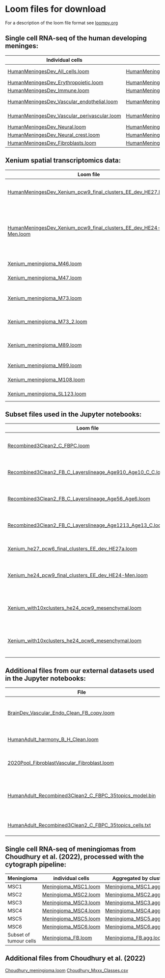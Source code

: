 # Loom files for download

For a description of the loom file format see [loompy.org](https://loompy.org)

## Single cell RNA-seq of the human developing meninges:

| Individual cells | Aggregated by cluster | Cell type |
| ---------------- | --------------------- | --------- |
| [HumanMeningesDev_All_cells.loom](https://storage.googleapis.com/linnarsson-lab-loom/meninges/HumanMeningesDev_All_cells.loom) | [HumanMeningesDev_All_cells.agg.loom](https://storage.googleapis.com/linnarsson-lab-loom/meninges/HumanMeningesDev_All_cells.agg.loom) | Complete dataset |
| [HumanMeningesDev_Erythropoietic.loom](https://storage.googleapis.com/linnarsson-lab-loom/meninges/HumanMeningesDev_Erythropoietic.loom) | [HumanMeningesDev_Erythropoietic.agg.loom](https://storage.googleapis.com/linnarsson-lab-loom/meninges/HumanMeningesDev_Erythropoietic.agg.loom) | Erythropoietic |
| [HumanMeningesDev_Immune.loom](https://storage.googleapis.com/linnarsson-lab-loom/meninges/HumanMeningesDev_Immune.loom) | [HumanMeningesDev_Immune.agg.loom](https://storage.googleapis.com/linnarsson-lab-loom/meninges/HumanMeningesDev_Immune.agg.loom) | Immune |
| [HumanMeningesDev_Vascular_endothelial.loom](https://storage.googleapis.com/linnarsson-lab-loom/meninges/HumanMeningesDev_Vascular_endothelial.loom) | [HumanMeningesDev_Vascular_endothelial.agg.loom](https://storage.googleapis.com/linnarsson-lab-loom/meninges/HumanMeningesDev_Vascular_endothelial.agg.loom) | Vascular endothelial |
| [HumanMeningesDev_Vascular_perivascular.loom](https://storage.googleapis.com/linnarsson-lab-loom/meninges/HumanMeningesDev_Vascular_perivascular.loom) |[HumanMeningesDev_Vascular_perivascular.agg.loom](https://storage.googleapis.com/linnarsson-lab-loom/meninges/HumanMeningesDev_Vascular_perivascular.agg.loom) | Vascular perivascular |
| [HumanMeningesDev_Neural.loom](https://storage.googleapis.com/linnarsson-lab-loom/meninges/HumanMeningesDev_Neural.loom) | [HumanMeningesDev_Neural.agg.loom](https://storage.googleapis.com/linnarsson-lab-loom/meninges/HumanMeningesDev_Neural.agg.loom) | Neural |
| [HumanMeningesDev_Neural_crest.loom](https://storage.googleapis.com/linnarsson-lab-loom/meninges/HumanMeningesDev_Neural_crest.loom) | [HumanMeningesDev_Neural_crest.agg.loom](https://storage.googleapis.com/linnarsson-lab-loom/meninges/HumanMeningesDev_Neural_crest.agg.loom) | Neural crest |
| [HumanMeningesDev_Fibroblasts.loom](https://storage.googleapis.com/linnarsson-lab-loom/meninges/HumanMeningesDev_Fibroblasts.loom) |[HumanMeningesDev_Fibroblasts.agg.loom](https://storage.googleapis.com/linnarsson-lab-loom/meninges/HumanMeningesDev_Fibroblasts.agg.loom) | Fibroblasts |

## Xenium spatial transcriptomics data:

| Loom file | Content |
| ------ | --------- |
| [HumanMeningesDev_Xenium_pcw9_final_clusters_EE_dev_HE27.loom](https://storage.googleapis.com/linnarsson-lab-loom/meninges/HumanMeningesDev_Xenium_pcw6_final_clusters_EE_dev_HE27.loom) | PCW 6 head, sections a & b | 
| [HumanMeningesDev_Xenium_pcw9_final_clusters_EE_dev_HE24-Men.loom](https://storage.googleapis.com/linnarsson-lab-loom/meninges/HumanMeningesDev_Xenium_pcw9_final_clusters_EE_dev_HE24-Men.loom) | PCW 9 head, sections "Men" (whole head), "ChP-a" & "ChP-b" |
| [Xenium_meningioma_M46.loom](https://storage.googleapis.com/linnarsson-lab-loom/meninges/Xenium_meningioma_M46.loom) | Meningioma M46 |
| [Xenium_meningioma_M47.loom](https://storage.googleapis.com/linnarsson-lab-loom/meninges/Xenium_meningioma_M47.loom) | Meningioma  M47|
| [Xenium_meningioma_M73.loom](https://storage.googleapis.com/linnarsson-lab-loom/meninges/Xenium_meningioma_M73.loom) | Meningioma  M73 region 1, sections a & b|
| [Xenium_meningioma_M73_2.loom](https://storage.googleapis.com/linnarsson-lab-loom/meninges/Xenium_meningioma_M73_2.loom) | Meningioma  M73 region 2|
| [Xenium_meningioma_M89.loom](https://storage.googleapis.com/linnarsson-lab-loom/meninges/Xenium_meningioma_M89.loom) | Meningioma M89, sections a & b |
| [Xenium_meningioma_M99.loom](https://storage.googleapis.com/linnarsson-lab-loom/meninges/Xenium_meningioma_M99.loom) | Meningioma M99 |
| [Xenium_meningioma_M108.loom](https://storage.googleapis.com/linnarsson-lab-loom/meninges/Xenium_meningioma_M108.loom) | Meningioma M108 |
| [Xenium_meningioma_SL123.loom](https://storage.googleapis.com/linnarsson-lab-loom/meninges/Xenium_meningioma_SL123.loom) | Meningioma SL123 |

## Subset files used in the Jupyter notebooks:

| Loom file | Content |
| --------- | ------- |
| [Recombined3Clean2_C_FBPC.loom](Recombined3Clean2_C_FBPC.loom) | scRNA-seq subset of fibroblasts and pericytes |
| [Recombined3Clean2_FB_C_Layerslineage_Age910_Age10_C_C.loom](https://storage.googleapis.com/linnarsson-lab-loom/meninges/Recombined3Clean2_FB_C_Layerslineage_Age910_Age10_C_C.loom) | scRNA-seq subset of PCW 10 fibroblasts |
| [Recombined3Clean2_FB_C_Layerslineage_Age56_Age6.loom](https://storage.googleapis.com/linnarsson-lab-loom/meninges/Recombined3Clean2_FB_C_Layerslineage_Age56_Age6.loom) | scRNA-seq subset of PCW 6 fibroblasts |
| [Recombined3Clean2_FB_C_Layerslineage_Age1213_Age13_C.loom](https://storage.googleapis.com/linnarsson-lab-loom/meninges/Recombined3Clean2_FB_C_Layerslineage_Age1213_Age13_C.loom) | scRNA-seq subset of PCW 13 fibroblasts | 
| [Xenium_he27_pcw6_final_clusters_EE_dev_HE27a.loom](https://storage.googleapis.com/linnarsson-lab-loom/meninges/Xenium_he27_pcw6_final_clusters_EE_dev_HE27a.loom) | Xenium data PCW 6 head, section a |
| [Xenium_he24_pcw9_final_clusters_EE_dev_HE24-Men.loom](https://storage.googleapis.com/linnarsson-lab-loom/meninges/Xenium_he24_pcw9_final_clusters_EE_dev_HE24-Men.loom) | Xenium data PCW 9 head, section "Men" (whole head) |
| [Xenium_with10xclusters_he24_pcw9_mesenchymal.loom](https://storage.googleapis.com/linnarsson-lab-loom/meninges/Xenium_with10xclusters_he24_pcw9_mesenchymal.loom) | Xenium data for subset of mesenchymal cells of PCW 9 head |
| [Xenium_with10xclusters_he24_pcw6_mesenchymal.loom](https://storage.googleapis.com/linnarsson-lab-loom/meninges/Xenium_with10xclusters_he24_pcw6_mesenchymal.loom) | Xenium data for subset of mesenchymal cells of PCW 6 head |

## Additional files from our external datasets used in the Jupyter notebooks:

| File | Content | Source |
| --------- | ------- | ------ |
| [BrainDev_Vascular_Endo_Clean_FB_copy.loom](https://storage.googleapis.com/linnarsson-lab-loom/meninges/BrainDev_Vascular_Endo_Clean_FB_copy.loom) | Human developing brain endothelial cells  | [Braun et al. (2023)](https://github.com/linnarsson-lab/developing-human-brain) |
| [HumanAdult_harmony_B_H_Clean.loom](https://storage.googleapis.com/linnarsson-lab-loom/meninges/HumanAdult_harmony_B_H_Clean.loom) | Human adult brain fibroblasts | [Siletti et al. (2023)](https://github.com/linnarsson-lab/adult-human-brain) |
| [2020Pool_FibroblastVascular_Fibroblast.loom](https://storage.googleapis.com/linnarsson-lab-loom/meninges/2020Pool_FibroblastVascular_Fibroblast.loom) | Mouse developing brain fibroblasts | [La Manno et al. (2021)](http://mousebrain.org/development/) |
| [HumanAdult_Recombined3Clean2_C_FBPC_35topics_model.bin](https://storage.googleapis.com/linnarsson-lab-loom/meninges/HumanAdult_Recombined3Clean2_C_FBPC_35topics_model.bin) | Topic models from human adult brain data | [Siletti et al. (2023)](https://github.com/linnarsson-lab/adult-human-brain) |
| [HumanAdult_Recombined3Clean2_C_FBPC_35topics_cells.txt](https://storage.googleapis.com/linnarsson-lab-loom/meninges/HumanAdult_Recombined3Clean2_C_FBPC_35topics_cells.txt) | Cell list for the topic models | [Siletti et al. (2023)](https://github.com/linnarsson-lab/adult-human-brain) |

## Single cell RNA-seq of meningiomas from Choudhury et al. (2022), processed with the cytograph pipeline:

| Meningioma | individual cells | Aggregated by cluster |
| ---------- | --------- | --------------------- |
| MSC1       | [Meningioma_MSC1.loom](https://storage.googleapis.com/linnarsson-lab-loom/meninges/Meningioma_MSC1.loom) | [Meningioma_MSC1.agg.loom](https://storage.googleapis.com/linnarsson-lab-loom/Meningioma_MSC1.agg.loom) | 
| MSC2       | [Meningioma_MSC2.loom](https://storage.googleapis.com/linnarsson-lab-loom/meninges/Meningioma_MSC2.loom) | [Meningioma_MSC2.agg.loom](https://storage.googleapis.com/linnarsson-lab-loom/Meningioma_MSC2.agg.loom) |
| MSC3       | [Meningioma_MSC3.loom](https://storage.googleapis.com/linnarsson-lab-loom/meninges/Meningioma_MSC3.loom) | [Meningioma_MSC3.agg.loom](https://storage.googleapis.com/linnarsson-lab-loom/Meningioma_MSC3.agg.loom) |
| MSC4       | [Meningioma_MSC4.loom](https://storage.googleapis.com/linnarsson-lab-loom/meninges/Meningioma_MSC4.loom) | [Meningioma_MSC4.agg.loom](https://storage.googleapis.com/linnarsson-lab-loom/Meningioma_MSC4.agg.loom) |
| MSC5       | [Meningioma_MSC5.loom](https://storage.googleapis.com/linnarsson-lab-loom/meninges/Meningioma_MSC5.loom) | [Meningioma_MSC5.agg.loom](https://storage.googleapis.com/linnarsson-lab-loom/Meningioma_MSC5.agg.loom) |
| MSC6       | [Meningioma_MSC6.loom](https://storage.googleapis.com/linnarsson-lab-loom/meninges/Meningioma_MSC6.loom) | [Meningioma_MSC6.agg.loom](https://storage.googleapis.com/linnarsson-lab-loom/Meningioma_MSC6.agg.loom) |
| Subset of tumour cells | [Meningioma_FB.loom](https://storage.googleapis.com/linnarsson-lab-loom/meninges/Meningioma_FB.loom) | [Meningioma_FB.agg.loom](https://storage.googleapis.com/linnarsson-lab-loom/Meningioma_FB.agg.loom) |

## Additional files from Choudhury et al. (2022)

[Choudhury_meningioma.loom](https://storage.googleapis.com/linnarsson-lab-loom/meninges/Choudhury_meningioma.loom)
[Choudhury_Mxxx_Classes.csv](https://storage.googleapis.com/linnarsson-lab-loom/meninges/Choudhury_Mxxx_Classes.csv)
